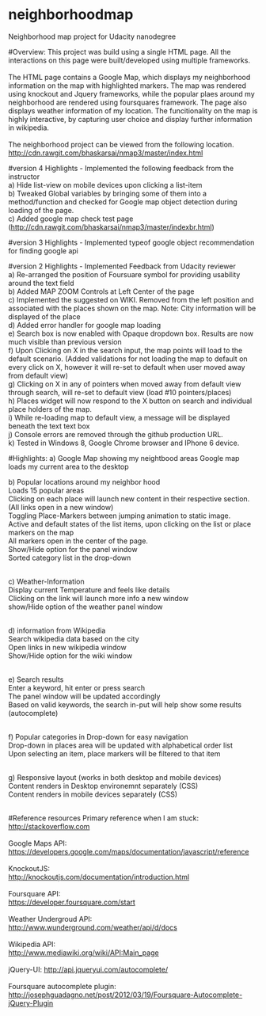 # neighborhoodmap
Neighborhood map project for Udacity nanodegree

#Overview:
This project was build using a single HTML page.  All the interactions on this page were built/developed using multiple frameworks.<br /><br />
The HTML page contains a Google Map, which displays my neighborhood information on the map with highlighted markers.  The map was rendered using knockout and Jquery frameworks, while the popular plaes around my neighborhood are rendered using foursquares framework.  The page also displays weather information of my location.  The funcitionality on the map is highly interactive, by capturing user choice and display further information in wikipedia.  <br /><br />
The neighborhood project can be viewed from the following location.<br />
http://cdn.rawgit.com/bhaskarsai/nmap3/master/index.html

#version 4 Highlights - Implemented the following feedback from the instructor<br />
a) Hide list-view on mobile devices upon clicking a list-item<br />
b) Tweaked Global variables by bringing some of them into a method/function and checked for Google map object detection during loading of the page.<br />
c) Added google map check test page (http://cdn.rawgit.com/bhaskarsai/nmap3/master/indexbr.html)

#version 3 Highlights - Implemented typeof google object recommendation for finding google api<br />

#version 2 Highlights - Implemented Feedback from Udacity reviewer<br />
a) Re-arranged the position of Foursuare symbol for providing usability around the text field<br />
b) Added MAP ZOOM Controls at Left Center of the page<br />
c) Implemented the suggested on WIKI.  Removed from the left position and associated with the places shown on the map. Note: City information will be displayed of the place<br />
d) Added error handler for google map loading<br />
e) Search box is now enabled with Opaque dropdown box. Results are now much visible than previous version<br />
f) Upon Clicking on X in the search input, the map points will load to the default scenario. (Added validations for not loading the map to default on every click on X, however it will re-set to default when user moved away from default view)<br />
g) Clicking on X in any of pointers when moved away from default view through search, will re-set to default view (load #10 pointers/places)<br />
h) Places widget will now respond to the X button on search and individual place holders of the map.<br />
i) While re-loading map to default view, a message will be displayed beneath the text text box<br />
j) Console errors are removed through the github production URL.<br />
k) Tested in Windows 8, Google Chrome browser and IPhone 6 device.<br />

#Highlights:
a) Google Map showing my neightbood areas
		Google map loads my current area to the desktop

b) Popular locations around my neighbor hood<br >
		Loads 15 popular areas<br >
		Clicking on each place will launch new content in their respective section. (All links open in a new window)<br >
		Toggling Place-Markers between jumping animation to static image.<br >
		Active and default states of the list items, upon clicking on the list or place markers on the map<br >
		All markers open in the center of the page.<br >
		Show/Hide option for the panel window<br >
		Sorted category list in the drop-down<br ><br >

c) Weather-Information<br >
		Display current Temperature and feels like details<br >
		Clicking on the link will launch more info a new window<br >
		show/Hide option of the weather panel window<br ><br >

d) information from Wikipedia<br >
		Search wikipedia data based on the city<br >
		Open links in new wikipedia window<br >
		Show/Hide option for the wiki window<br ><br >

e) Search results<br >
		Enter a keyword, hit enter or press search<br >
		The panel window will be updated accordingly<br >
		Based on valid keywords, the search in-put will help show some results (autocomplete)<br ><br >

f) Popular categories in Drop-down for easy navigation<br >
		Drop-down in places area will be updated with alphabetical order list<br >
		Upon selecting an item, place markers will be filtered to that item<br ><br >

g) Responsive layout (works in both desktop and mobile devices)<br >
		Content renders in Desktop environemnt separately (CSS)<br >
		Content renders in mobile devices separately (CSS)<br ><br >

#Reference resources
Primary reference when I am stuck: <br />http://stackoverflow.com<br /><br />
Google Maps API: <br >https://developers.google.com/maps/documentation/javascript/reference<br ><br >
KnockoutJS:<br >http://knockoutjs.com/documentation/introduction.html<br ><br >
Foursquare API:<br >https://developer.foursquare.com/start<br ><br >
Weather Undergroud API:<br >http://www.wunderground.com/weather/api/d/docs<br ><br >
Wikipedia API:<br >http://www.mediawiki.org/wiki/API:Main_page<br ><br >
jQuery-UI: http://api.jqueryui.com/autocomplete/<br ><br >
Foursquare autocomplete plugin:<br > http://josephguadagno.net/post/2012/03/19/Foursquare-Autocomplete-jQuery-Plugin<br ><br >
